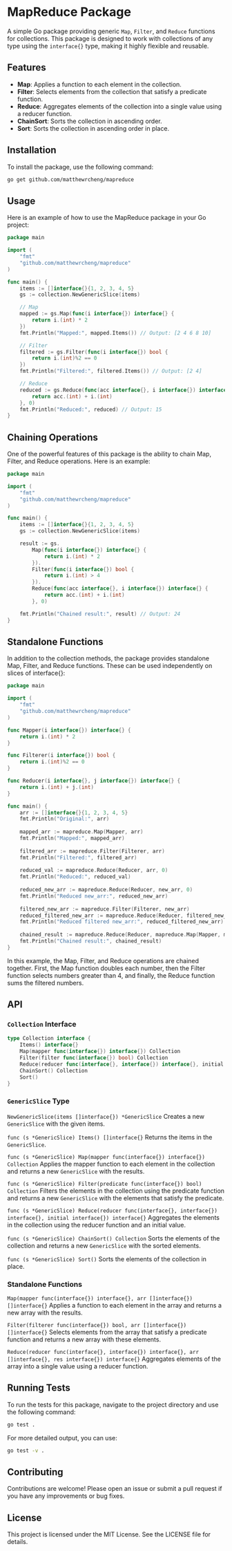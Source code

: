 # MapReduce Package

A simple Go package providing generic `Map`, `Filter`, and `Reduce` functions for collections. This package is designed to work with collections of any type using the `interface{}` type, making it highly flexible and reusable. 

## Features

- **Map**: Applies a function to each element in the collection.
- **Filter**: Selects elements from the collection that satisfy a predicate function.
- **Reduce**: Aggregates elements of the collection into a single value using a reducer function.
- **ChainSort**: Sorts the collection in ascending order.
- **Sort**: Sorts the collection in ascending order in place.

## Installation

To install the package, use the following command:

```sh
go get github.com/matthewrcheng/mapreduce
```

## Usage
Here is an example of how to use the MapReduce package in your Go project:

```go
package main

import (
    "fmt"
    "github.com/matthewrcheng/mapreduce"
)

func main() {
    items := []interface{}{1, 2, 3, 4, 5}
    gs := collection.NewGenericSlice(items)

    // Map
    mapped := gs.Map(func(i interface{}) interface{} {
        return i.(int) * 2
    })
    fmt.Println("Mapped:", mapped.Items()) // Output: [2 4 6 8 10]

    // Filter
    filtered := gs.Filter(func(i interface{}) bool {
        return i.(int)%2 == 0
    })
    fmt.Println("Filtered:", filtered.Items()) // Output: [2 4]

    // Reduce
    reduced := gs.Reduce(func(acc interface{}, i interface{}) interface{} {
        return acc.(int) + i.(int)
    }, 0)
    fmt.Println("Reduced:", reduced) // Output: 15
}
```

## Chaining Operations
One of the powerful features of this package is the ability to chain Map, Filter, and Reduce operations. Here is an example:

```go
package main

import (
    "fmt"
    "github.com/matthewrcheng/mapreduce"
)

func main() {
    items := []interface{}{1, 2, 3, 4, 5}
    gs := collection.NewGenericSlice(items)

    result := gs.
        Map(func(i interface{}) interface{} {
            return i.(int) * 2
        }).
        Filter(func(i interface{}) bool {
            return i.(int) > 4
        }).
        Reduce(func(acc interface{}, i interface{}) interface{} {
            return acc.(int) + i.(int)
        }, 0)

    fmt.Println("Chained result:", result) // Output: 24
}
```

## Standalone Functions
In addition to the collection methods, the package provides standalone Map, Filter, and Reduce functions. These can be used independently on slices of interface{}:
```go
package main

import (
    "fmt"
    "github.com/matthewrcheng/mapreduce"
)

func Mapper(i interface{}) interface{} {
    return i.(int) * 2
}

func Filterer(i interface{}) bool {
    return i.(int)%2 == 0
}

func Reducer(i interface{}, j interface{}) interface{} {
    return i.(int) + j.(int)
}

func main() {
    arr := []interface{}{1, 2, 3, 4, 5}
    fmt.Println("Original:", arr) 												   // Expected: [1 2 3 4 5]	    Actual: [1 2 3 4 5]
    
    mapped_arr := mapreduce.Map(Mapper, arr)
    fmt.Println("Mapped:", mapped_arr)                                             // Expected: [2 4 6 8 10]	Actual: [2 4 6 8 10]
    
    filtered_arr := mapreduce.Filter(Filterer, arr)
    fmt.Println("Filtered:", filtered_arr)                                         // Expected: [2 4]			Actual: [2 4]
    
    reduced_val := mapreduce.Reduce(Reducer, arr, 0)
    fmt.Println("Reduced:", reduced_val)                                           // Expected: 15				Actual: 15
    
    reduced_new_arr := mapreduce.Reduce(Reducer, new_arr, 0)
    fmt.Println("Reduced new_arr:", reduced_new_arr)                               // Expected: 30				Actual: 30
    
    filtered_new_arr := mapreduce.Filter(Filterer, new_arr)
    reduced_filtered_new_arr := mapreduce.Reduce(Reducer, filtered_new_arr, 0)
    fmt.Println("Reduced filtered new_arr:", reduced_filtered_new_arr)             // Expected: 30				Actual: 30
    
    chained_result := mapreduce.Reduce(Reducer, mapreduce.Map(Mapper, mapreduce.Filter(Filterer, arr)), 0)
    fmt.Println("Chained result:", chained_result)                                 // Expected: 12				Actual: 12
}

```

In this example, the Map, Filter, and Reduce operations are chained together. First, the Map function doubles each number, then the Filter function selects numbers greater than 4, and finally, the Reduce function sums the filtered numbers.

## API
### `Collection` Interface

```go
type Collection interface {
	Items() interface{}
	Map(mapper func(interface{}) interface{}) Collection
	Filter(filter func(interface{}) bool) Collection
	Reduce(reducer func(interface{}, interface{}) interface{}, initial interface{}) interface{}
	ChainSort() Collection
	Sort()
}
```

### `GenericSlice` Type
`NewGenericSlice(items []interface{}) *GenericSlice`
Creates a new `GenericSlice` with the given items.

`func (s *GenericSlice) Items() []interface{}`
Returns the items in the `GenericSlice`.

`func (s *GenericSlice) Map(mapper func(interface{}) interface{}) Collection`
Applies the mapper function to each element in the collection and returns a new `GenericSlice` with the results.

`func (s *GenericSlice) Filter(predicate func(interface{}) bool) Collection`
Filters the elements in the collection using the predicate function and returns a new `GenericSlice` with the elements that satisfy the predicate.

`func (s *GenericSlice) Reduce(reducer func(interface{}, interface{}) interface{}, initial interface{}) interface{}`
Aggregates the elements in the collection using the reducer function and an initial value.

`func (s *GenericSlice) ChainSort() Collection`
Sorts the elements of the collection and returns a new `GenericSlice` with the sorted elements.

`func (s *GenericSlice) Sort()`
Sorts the elements of the collection in place.

### Standalone Functions
`Map(mapper func(interface{}) interface{}, arr []interface{}) []interface{}`
Applies a function to each element in the array and returns a new array with the results.

`Filter(filterer func(interface{}) bool, arr []interface{}) []interface{}`
Selects elements from the array that satisfy a predicate function and returns a new array with these elements.

`Reduce(reducer func(interface{}, interface{}) interface{}, arr []interface{}, res interface{}) interface{}`
Aggregates elements of the array into a single value using a reducer function.

## Running Tests

To run the tests for this package, navigate to the project directory and use the following command:

```sh
go test .
```

For more detailed output, you can use:

```sh
go test -v .
```

## Contributing

Contributions are welcome! Please open an issue or submit a pull request if you have any improvements or bug fixes.

## License
This project is licensed under the MIT License. See the LICENSE file for details.